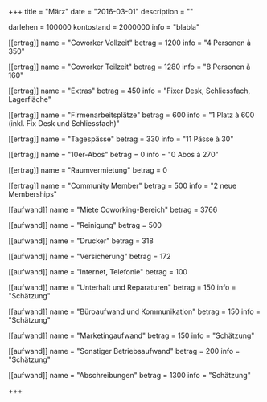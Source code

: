 +++
title = "März"
date = "2016-03-01"
description = ""

darlehen = 100000
kontostand = 2000000
info = "blabla"


[[ertrag]]
name = "Coworker Vollzeit"
betrag = 1200
info = "4 Personen à 350"

[[ertrag]]
name = "Coworker Teilzeit"
betrag = 1280
info = "8 Personen à 160"

[[ertrag]]
name = "Extras"
betrag = 450
info = "Fixer Desk, Schliessfach, Lagerfläche"

[[ertrag]]
name = "Firmenarbeitsplätze"
betrag = 600
info = "1 Platz à 600 (inkl. Fix Desk und Schliessfach)"

[[ertrag]]
name = "Tagespässe"
betrag = 330
info = "11 Pässe à 30"

[[ertrag]]
name = "10er-Abos"
betrag = 0
info = "0 Abos à 270"

[[ertrag]]
name = "Raumvermietung"
betrag = 0

[[ertrag]]
name = "Community Member"
betrag = 500
info = "2 neue Memberships"


[[aufwand]]
name = "Miete Coworking-Bereich"
betrag = 3766

[[aufwand]]
name = "Reinigung"
betrag = 500

[[aufwand]]
name = "Drucker"
betrag = 318

[[aufwand]]
name = "Versicherung"
betrag = 172

[[aufwand]]
name = "Internet, Telefonie"
betrag = 100

[[aufwand]]
name = "Unterhalt und Reparaturen"
betrag = 150
info = "Schätzung"

[[aufwand]]
name = "Büroaufwand und Kommunikation"
betrag = 150
info = "Schätzung"

[[aufwand]]
name = "Marketingaufwand"
betrag = 150
info = "Schätzung"

[[aufwand]]
name = "Sonstiger Betriebsaufwand"
betrag = 200
info = "Schätzung"

[[aufwand]]
name = "Abschreibungen"
betrag = 1300
info = "Schätzung"

+++
